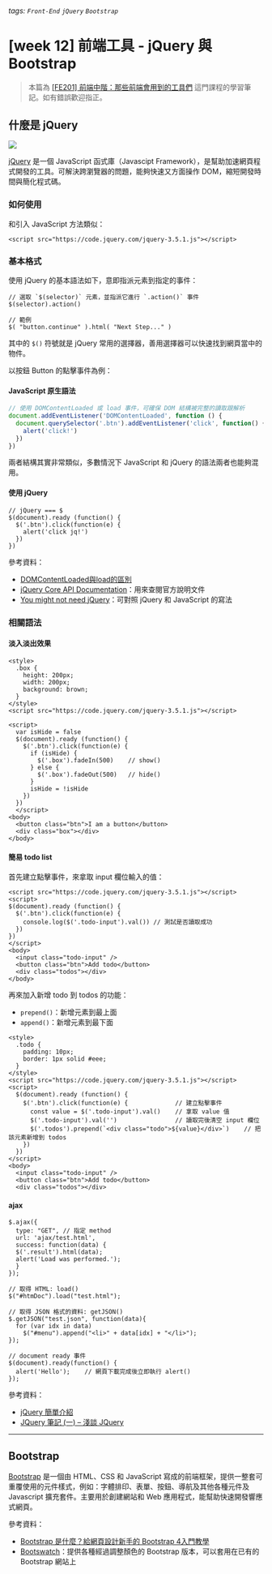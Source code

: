 ###### tags: `Front-End` `jQuery` `Bootstrap`
# [week 12] 前端工具 - jQuery 與 Bootstrap

> 本篇為 [[FE201] 前端中階：那些前端會用到的工具們](https://lidemy.com/p/fe201) 這門課程的學習筆記。如有錯誤歡迎指正。

## 什麼是 jQuery

![](https://i.imgur.com/KKhdOms.png)

[jQuery](https://jquery.com/) 是一個 JavaScript 函式庫（Javascipt Framework），是幫助加速網頁程式開發的工具。可解決跨瀏覽器的問題，能夠快速又方面操作 DOM，縮短開發時間與簡化程式碼。

### 如何使用

和引入 JavaScript 方法類似：

```javascript=
<script src="https://code.jquery.com/jquery-3.5.1.js"></script>
```

### 基本格式

使用 jQuery 的基本語法如下，意即指派元素到指定的事件：

```javascript=
// 選取 `$(selector)` 元素，並指派它進行 `.action()` 事件
$(selector).action()

// 範例
$( "button.continue" ).html( "Next Step..." )
```

其中的 `$()` 符號就是 jQuery 常用的選擇器，善用選擇器可以快速找到網頁當中的物件。

以按鈕 Button 的點擊事件為例：

#### JavaScript 原生語法

```javascript
// 使用 DOMContentLoaded 或 load 事件，可確保 DOM 結構被完整的讀取跟解析
document.addEventListener('DOMContentLoaded', function () {
  document.querySelector('.btn').addEventListener('click', function() {
    alert('click!')
  })
})
```

兩者結構其實非常類似，多數情況下 JavaScript 和 jQuery 的語法兩者也能夠混用。

#### 使用 jQuery

```javascript=
// jQuery === $
$(document).ready (function() {
  $('.btn').click(function(e) {
    alert('click jq!')
  })
})
```

參考資料：
- [DOMContentLoaded與load的區別](https://www.cnblogs.com/caizhenbo/p/6679478.html)
- [jQuery Core API Documentation](https://api.jquery.com/load-event/#load1)：用來查閱官方說明文件
- [You might not need jQuery](http://youmightnotneedjquery.com/)：可對照 jQuery 和 JavaScript 的寫法

### 相關語法

#### 淡入淡出效果

```javascript=
<style>
  .box {
    height: 200px;
    width: 200px;
    background: brown;
  }
</style>
<script src="https://code.jquery.com/jquery-3.5.1.js"></script>

<script>
  var isHide = false
  $(document).ready (function() {
    $('.btn').click(function(e) {
      if (isHide) {
        $('.box').fadeIn(500)    // show()
      } else {
        $('.box').fadeOut(500)   // hide()
      }
      isHide = !isHide
    })
  })
  </script>
<body>
  <button class="btn">I am a button</button>
  <div class="box"></div>
</body>
```

#### 簡易 todo list

首先建立點擊事件，來拿取 input 欄位輸入的值：

```javascript=
<script src="https://code.jquery.com/jquery-3.5.1.js"></script>
<script>
$(document).ready (function() {
  $('.btn').click(function(e) {
    console.log($('.todo-input').val()) // 測試是否讀取成功
  })
})
</script>
<body>
  <input class="todo-input" />
  <button class="btn">Add todo</button>
  <div class="todos"></div>
</body>
```

再來加入新增 todo 到 todos 的功能：

- `prepend()`：新增元素到最上面
- `append()`：新增元素到最下面

```javascript=
<style>
  .todo {
    padding: 10px;
    border: 1px solid #eee;
  }
</style>
<script src="https://code.jquery.com/jquery-3.5.1.js"></script>
<script>
  $(document).ready (function() {
    $('.btn').click(function(e) {             // 建立點擊事件
      const value = $('.todo-input').val()    // 拿取 value 值
      $('.todo-input').val('')                // 讀取完後清空 input 欄位
      $('.todos').prepend(`<div class="todo">${value}</div>`)    // 把該元素新增到 todos
    })
  })
</script>
<body>
  <input class="todo-input" />
  <button class="btn">Add todo</button>
  <div class="todos"></div>
```

####  ajax

```javascript=
$.ajax({
  type: "GET", // 指定 method
  url: 'ajax/test.html',
  success: function(data) {
  $('.result').html(data);
  alert('Load was performed.');
  }
});

// 取得 HTML: load()
$("#htmDoc").load("test.html");

// 取得 JSON 格式的資料: getJSON()
$.getJSON("test.json", function(data){  
  for (var idx in data)  
    $("#menu").append("<li>" + data[idx] + "</li>"); 
});  

// document ready 事件
$(document).ready(function() {  
  alert('Hello');    // 網頁下載完成後立即執行 alert()
});

```

參考資料：
- [jQuery 簡單介紹](https://jw310.github.io/2020/01/16/jQuery-base/#%E4%BD%BF%E7%94%A8-jQuery)
- [JQuery 筆記 (一) – 淺談 JQuery](https://ithelp.ithome.com.tw/articles/10092592)

---

## Bootstrap

[Bootstrap](https://getbootstrap.com/) 是一個由 HTML、CSS 和 JavaScript 寫成的前端框架，提供一整套可重覆使用的元件樣式，例如：字體排印、表單、按鈕、導航及其他各種元件及 Javascript 擴充套件。主要用於創建網站和 Web 應用程式，能幫助快速開發響應式網頁。

參考資料：

- [Bootstrap 是什麼？給網頁設計新手的 Bootstrap 4入門教學](https://tw.alphacamp.co/blog/bootstrap-4-introduction)
- [Bootswatch](https://bootswatch.com/)：提供各種經過調整顏色的 Bootstrap 版本，可以套用在已有的 Bootstrap 網站上

